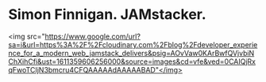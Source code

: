 <H1>Simon Finnigan. JAMstacker.</h1>

<img src="https://www.google.com/url?sa=i&url=https%3A%2F%2Fcloudinary.com%2Fblog%2Fdeveloper_experience_for_a_modern_web_jamstack_delivers&psig=AOvVaw0KArBwfQVjvbiNChXihCfi&ust=1611359606256000&source=images&cd=vfe&ved=0CAIQjRxqFwoTCIjN3bmcru4CFQAAAAAdAAAAABAD"</img>
